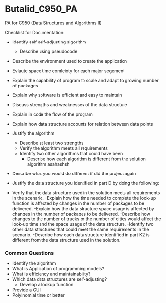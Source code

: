 # Butalid_C950_PA
PA for C950 (Data Structures and Algorithms II)

Checklist for Documentation:

- Identify self self-adjusting algorithm
  - Describe using pseudocode

- Describe the environment used to create the application
- Evlaute space time comleixty for each major segement
- Explain the capability of program to scale and adapt to growing number of packages
- Explain why software is efficient and easy to maintain
- Discuss strengths and weaknesses of the data structure
- Explain in code the flow of the program
- Explain how data structure accounts for relation between data points
- Justify the algorithm
  - Describe at least two strengths 
  - Verify the algorithm meets all requirements
  - Identify two other algorithms that could have been 
    - Describe how each algorithm is different from the solution algorithm asahashsh
- Describe what you would do different if did the project again
- Justify the data structure you identified in part D by doing the following:

- Verify that the data structure used in the solution meets all requirements in the scenario.
   -Explain how the time needed to complete the look-up function is affected by changes in the number of packages to be delivered.
   -Explain how the data structure space usage is affected by changes in the number of packages to be delivered.
   -Describe how changes to the number of trucks or the number of cities would affect the look-up time and the space usage of the data structure.
 -Identify two other data structures that could meet the same requirements in the scenario.
    -Describe how each data structure identified in part K2 is different from the data structure used in the solution.

### Common Questions
- Identify the algorithm
- What is Application of programming models?
- What is efficiency and maintainability?
- Which data data structures are self-adjusting?
  - Develop a lookup function
- Provide a GUI
- Polyinomial time or better
